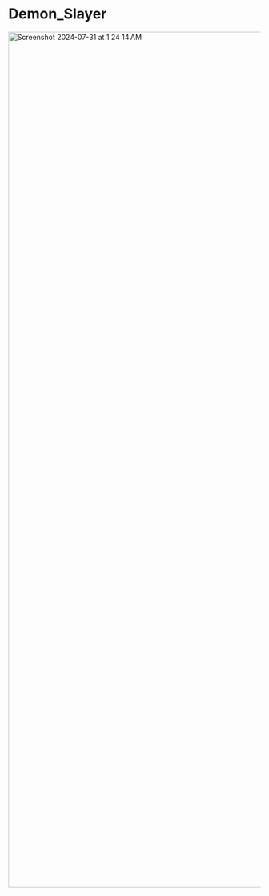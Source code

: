 # Demon_Slayer

<img width="1710" alt="Screenshot 2024-07-31 at 1 24 14 AM" src="https://github.com/user-attachments/assets/f00dd1cb-0def-4ab9-8516-cde6065640fe">
